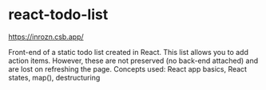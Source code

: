 # react-todo-list
https://inrozn.csb.app/

Front-end of a static todo list created in React. This list allows you to add action items. However, these are not preserved (no back-end attached) and are lost on refreshing the page. Concepts used: React app basics, React states, map(), destructuring
